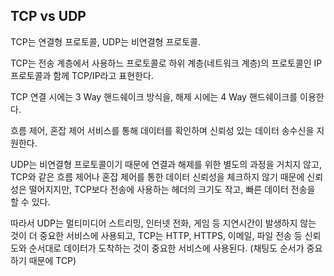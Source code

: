 ## TCP vs UDP

TCP는 연결형 프로토콜, UDP는 비연결형 프로토콜.

TCP는 전송 계층에서 사용하느 프로토콜로 하위 계층(네트워크 계층)의 프로토콜인 IP 프로토콜과 함께 TCP/IP라고 표현한다.

TCP 연결 시에는 3 Way 핸드쉐이크 방식을, 해제 시에는 4 Way 핸드쉐이크를 이용한다.

흐름 제어, 혼잡 제어 서비스를 통해 데이터를 확인하며 신뢰성 있는 데이터 송수신을 지원한다.

UDP는 비연결형 프로토콜이기 때문에 연결과 해제를 위한 별도의 과정을 거치지 않고, TCP와 같은 흐름 제어나 혼잡 제어를 통한 데이터 신뢰성을 체크하지 않기 때문에 신뢰성은 떨어지지만, TCP보다 전송에 사용하는 헤더의 크기도 작고, 빠른 데이터 전송을 할 수 있다. 



따라서 UDP는 멀티미디어 스트리밍, 인터넷 전화, 게임 등 지연시간이 발생하지 않는 것이 더 중요한 서비스에 사용되고, TCP는 HTTP, HTTPS, 이메일, 파일 전송 등 신뢰도와 순서대로 데이터가 도착하는 것이 중요한 서비스에 사용된다. (채팅도 순서가 중요하기 때문에 TCP)

